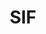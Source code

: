 ---
title: "SIF"
website: ""
description: "Description"
logo: "images/partners/logo_SIF.webp"
category: "Partner"
draft: true
order: 100
#id: "partners"
---